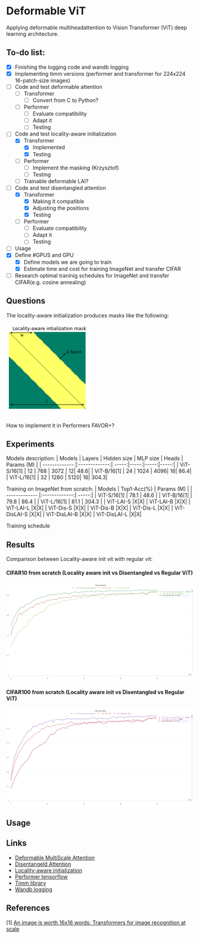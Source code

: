 # Deformable ViT
Applying deformable multiheadattention to Vision Transformer (ViT) deep learning architecture.


## To-do list:

- [x] Finishing the logging code and wandb logging
- [x] Implementing timm versions (performer and transformer for 224x224 16-patch-size images) 
- [ ] Code and test deformable attention
    - [ ] Transformer
        - [ ] Convert from C to Python? 
    - [ ] Performer
        - [ ] Evaluate compatibility
        - [ ] Adapt it
        - [ ] Testing 
- [ ] Code and test locality-aware initialization
    - [x] Transformer
        - [x] Implemented
        - [x] Testing
    - [ ] Performer
        - [ ] Implement the masking (Krzysztof)
        - [ ] Testing 
    - [ ] Trainable deformable LAI?
- [ ] Code and test disentangled attention
    - [x] Transformer
        - [x] Making it compatible
        - [x] Adjusting the positions
        - [x] Testing   
    - [ ] Performer
        - [ ] Evaluate compatibility
        - [ ] Adapt it
        - [ ] Testing  
- [ ] Usage
- [x] Define #GPUS and GPU
    - [x] Define models we are going to train
    - [x] Estimate time and cost for training ImageNet and transfer CIFAR
- [ ] Research optimal traninig schedules for ImageNet and transfer CIFAR(e.g. cosine annealing)

## Questions

The locality-aware initialization produces masks like the following:

![LAI_MASK](https://github.com/dinkofranceschi/ViT/blob/main/figures/lai_init_mask.png)

How to implement it in Performers FAVOR+?

## Experiments

Models description:
| Models      | Layers      | Hidden size | MLP size | Heads | Params (M) |
| ------------- |:-------------:| -----:|-----:|-----:|-----:|
| ViT-S/16[1]     | 12 | 768 | 3072 | 12| 48.6|
| ViT-B/16[1]      | 24    | 1024    | 4096| 16| 86.4|
| ViT-L/16[1] | 32  | 1280 | 5120| 16| 304.3|

Training on ImageNet from scratch:
| Models      | Top1-Acc(%)        | Params (M) |
| ------------- |:-------------:| -----:|
| ViT-S/16[1]     | 78.1 | 48.6 |
| ViT-B/16[1]      | 79.8    |   86.4 |
| ViT-L/16[1] | 81.1  | 304.3 |
| ViT-LAI-S |X|X|
| ViT-LAI-B |X|X|
| ViT-LAI-L |X|X|
| ViT-Dis-S |X|X|
| ViT-Dis-B |X|X|
| ViT-Dis-L |X|X|
| ViT-DisLAI-S |X|X|
| ViT-DisLAI-B |X|X|
| ViT-DisLAI-L |X|X|


Training schedule

## Results

Comparison between Locality-aware init vit with regular vit:

#### CIFAR10 from scratch (Locality aware init vs Disentangled vs Regular ViT)
![vit_cifar10](https://github.com/dinkofranceschi/ViT/blob/main/figures/cifar10.png)
#### CIFAR100 from scratch (Locality aware init vs Disentangled vs Regular ViT)
![vit_cifar100](https://github.com/dinkofranceschi/ViT/blob/main/figures/cifar100.png)
## Usage


## Links


- [Deformable MultiScale Attention](https://github.com/fundamentalvision/Deformable-DETR)
- [Disentangeld Attention](https://github.com/microsoft/DeBERTa)
- [Locality-aware initialization](https://github.com/VITA-Group/TransGAN)
- [Performer tensorflow](https://github.com/google-research/google-research/tree/master/performer)
- [Timm library](https://github.com/rwightman/pytorch-image-models/blob/master/timm/models/vision_transformer.py )
- [Wandb logging](https://wandb.ai/ltononro/Deformable%20ViT)


## References

[1] [An image is worth 16x16 words:
Transformers for image recognition at scale](https://arxiv.org/abs/2010.11929)
